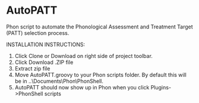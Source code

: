 # AutoPATT
Phon script to automate the Phonological Assessment and Treatment Target (PATT) selection process.

INSTALLATION INSTRUCTIONS:
1. Click Clone or Download on right side of project toolbar.
2. Click Download .ZIP file
3. Extract zip file
4. Move AutoPATT.groovy to your Phon scripts folder. By default this will be in ..\Documents\Phon\PhonShell.
5. AutoPATT should now show up in Phon when you click Plugins->PhonShell scripts
